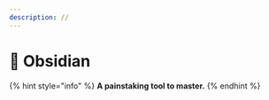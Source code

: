 ```yaml
---
description: //
---
```


# 📗 Obsidian

{% hint style="info" %}
**A painstaking tool to master.**
{% endhint %}








